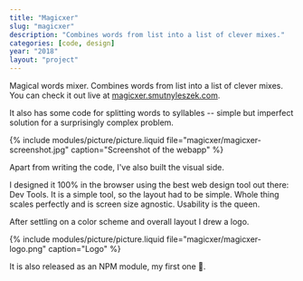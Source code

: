 ```yaml
---
title: "Magicxer"
slug: "magicxer"
description: "Combines words from list into a list of clever mixes."
categories: [code, design]
year: "2018"
layout: "project"
---
```


Magical words mixer. Combines words from list into a list of clever mixes. You can check it out live at [magicxer.smutnyleszek.com](http://magicxer.smutnyleszek.com).

It also has some code for splitting words to syllables -- simple but imperfect solution for a surprisingly complex problem.

{% include modules/picture/picture.liquid file="magicxer/magicxer-screenshot.jpg" caption="Screenshot of the webapp" %}

Apart from writing the code, I've also built the visual side.

I designed it 100% in the browser using the best web design tool out there: Dev Tools. It is a simple tool, so the layout had to be simple. Whole thing scales perfectly and is screen size agnostic. Usability is the queen.

After settling on a color scheme and overall layout I drew a logo.

{% include modules/picture/picture.liquid file="magicxer/magicxer-logo.png" caption="Logo" %}

It is also released as an NPM module, my first one 🤘.
